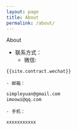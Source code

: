 ```yaml
---
layout: page
title: About
permalink: /about/
---
```


About

- 联系方式：
	- 微信: 
```bash
{{site.contract.wechat}} 
```
	- 邮箱：
```bash			
simpleyuan@gmail.com  
imoowi@qq.com
```
	- 手机：
```bash
xxxxxxxxxxx
```



